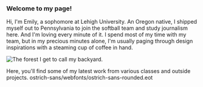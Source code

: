 ### Welcome to my page!

Hi, I'm Emily, a sophomore at Lehigh University. An Oregon native, I shipped myself out to Pennsylvania to join the softball team and study journalism here. And I'm loving every minute of it. I spend most of my time with my team, but in my precious minutes alone, I'm usually paging through design inspirations with a steaming cup of coffee in hand. 

![The forest I get to call my backyard.](https://www.thetreecenter.com/wp-content/uploads/evergreen-tre-832x350.jpg)

Here, you'll find some of my latest work from various classes and outside projects. 
ostrich-sans/webfonts/ostrich-sans-rounded.eot
